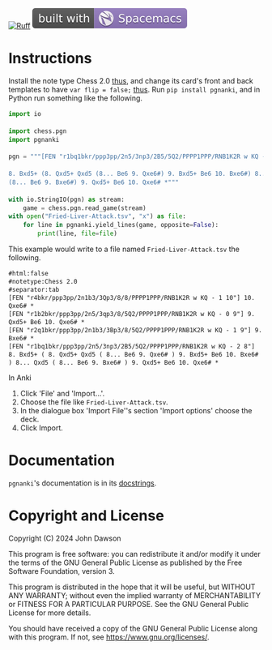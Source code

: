 [![Ruff](https://img.shields.io/endpoint?url=https://raw.githubusercontent.com/astral-sh/ruff/main/assets/badge/v2.json)](https://github.com/astral-sh/ruff)
[![Built with Spacemacs](https://raw.githubusercontent.com/syl20bnr/spacemacs/develop/assets/spacemacs-badge.svg)](https://develop.spacemacs.org)

# Instructions

Install the note type Chess 2.0
[thus](https://github.com/TowelSniffer/Anki-Chess-2.0#getting-started), and
change its card's front and back templates to have `var flip = false;`
[thus](https://youtu.be/NZOK1dZAvpI?t=106). Run `pip install pgnanki`, and in
Python run something like the following.

```Python
import io

import chess.pgn
import pgnanki

pgn = """[FEN "r1bq1bkr/ppp3pp/2n5/3np3/2B5/5Q2/PPPP1PPP/RNB1K2R w KQ - 2 8"]

8. Bxd5+ (8. Qxd5+ Qxd5 (8... Be6 9. Qxe6#) 9. Bxd5+ Be6 10. Bxe6#) 8... Qxd5
(8... Be6 9. Bxe6#) 9. Qxd5+ Be6 10. Qxe6# *"""

with io.StringIO(pgn) as stream:
    game = chess.pgn.read_game(stream)
with open("Fried-Liver-Attack.tsv", "x") as file:
    for line in pgnanki.yield_lines(game, opposite=False):
        print(line, file=file)
```

This example would write to a file named `Fried-Liver-Attack.tsv` the following.

```TSV
#html:false
#notetype:Chess 2.0
#separator:tab
[FEN "r4bkr/ppp3pp/2n1b3/3Qp3/8/8/PPPP1PPP/RNB1K2R w KQ - 1 10"] 10. Qxe6# *
[FEN "r1b2bkr/ppp3pp/2n5/3qp3/8/5Q2/PPPP1PPP/RNB1K2R w KQ - 0 9"] 9. Qxd5+ Be6 10. Qxe6# *
[FEN "r2q1bkr/ppp3pp/2n1b3/3Bp3/8/5Q2/PPPP1PPP/RNB1K2R w KQ - 1 9"] 9. Bxe6# *
[FEN "r1bq1bkr/ppp3pp/2n5/3np3/2B5/5Q2/PPPP1PPP/RNB1K2R w KQ - 2 8"] 8. Bxd5+ ( 8. Qxd5+ Qxd5 ( 8... Be6 9. Qxe6# ) 9. Bxd5+ Be6 10. Bxe6# ) 8... Qxd5 ( 8... Be6 9. Bxe6# ) 9. Qxd5+ Be6 10. Qxe6# *
```

In Anki
1. Click 'File' and 'Import...'.
2. Choose the file like `Fried-Liver-Attack.tsv`.
3. In the dialogue box 'Import File''s section 'Import options' choose the deck.
4. Click Import.

# Documentation

`pgnanki`'s documentation is in its
[docstrings](https://github.com/JohnADawson/pgnanki/blob/master/src/pgnanki.py).

# Copyright and License

Copyright (C) 2024 John Dawson

This program is free software: you can redistribute it and/or modify it under
the terms of the GNU General Public License as published by the Free Software
Foundation, version 3.

This program is distributed in the hope that it will be useful, but WITHOUT ANY
WARRANTY; without even the implied warranty of MERCHANTABILITY or FITNESS FOR A
PARTICULAR PURPOSE. See the GNU General Public License for more details.

You should have received a copy of the GNU General Public License along with
this program. If not, see <https://www.gnu.org/licenses/>.
